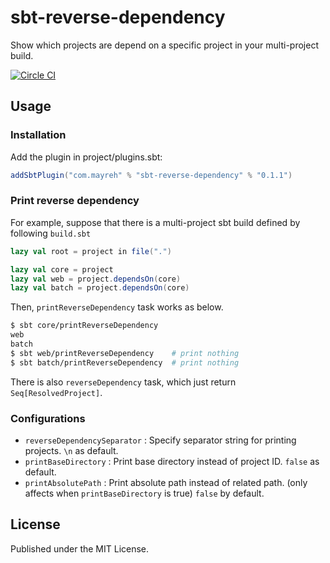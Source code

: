 # sbt-reverse-dependency

Show which projects are depend on a specific project in your multi-project build.

[![Circle CI](https://circleci.com/gh/ocadaruma/sbt-reverse-dependency.svg?style=shield)](https://circleci.com/gh/ocadaruma/sbt-reverse-dependency)

## Usage

### Installation

Add the plugin in project/plugins.sbt:

```scala
addSbtPlugin("com.mayreh" % "sbt-reverse-dependency" % "0.1.1")
```

### Print reverse dependency

For example, suppose that there is a multi-project sbt build defined by following `build.sbt`

```scala
lazy val root = project in file(".")

lazy val core = project
lazy val web = project.dependsOn(core)
lazy val batch = project.dependsOn(core)
```

Then, `printReverseDependency` task works as below.

```bash
$ sbt core/printReverseDependency
web
batch
$ sbt web/printReverseDependency    # print nothing
$ sbt batch/printReverseDependency  # print nothing
```

There is also `reverseDependency` task, which just return `Seq[ResolvedProject]`.

### Configurations

- `reverseDependencySeparator` : Specify separator string for printing projects. `\n` as default.
- `printBaseDirectory` : Print base directory instead of project ID. `false` as default.
- `printAbsolutePath` : Print absolute path instead of related path. (only affects when `printBaseDirectory` is true) `false` by default.

## License

Published under the MIT License.
